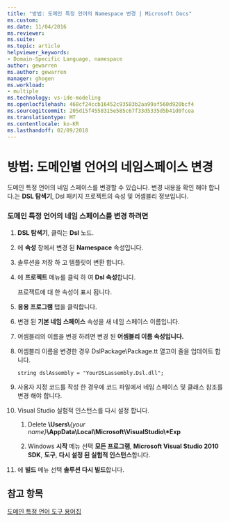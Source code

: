 ```yaml
---
title: "방법: 도메인 특정 언어의 Namespace 변경 | Microsoft Docs"
ms.custom: 
ms.date: 11/04/2016
ms.reviewer: 
ms.suite: 
ms.topic: article
helpviewer_keywords:
- Domain-Specific Language, namespace
author: gewarren
ms.author: gewarren
manager: ghogen
ms.workload:
- multiple
ms.technology: vs-ide-modeling
ms.openlocfilehash: 468cf24ccb16452c93583b2aa99af560d920bcf4
ms.sourcegitcommit: 205d15f4558315e585c67f33d5335d5b41d0fcea
ms.translationtype: MT
ms.contentlocale: ko-KR
ms.lasthandoff: 02/09/2018
---
```

# <a name="how-to-change-the-namespace-of-a-domain-specific-language"></a>방법: 도메인별 언어의 네임스페이스 변경
도메인 특정 언어의 네임 스페이스를 변경할 수 있습니다. 변경 내용을 확인 해야 합니다.는 **DSL 탐색기**, Dsl 패키지 프로젝트의 속성 및 어셈블리 정보입니다.  
  
### <a name="to-change-the-namespace-of-a-domain-specific-language"></a>도메인 특정 언어의 네임 스페이스를 변경 하려면  
  
1.  **DSL 탐색기**, 클릭는 **Dsl** 노드.  
  
2.  에 **속성** 창에서 변경 된 **Namespace** 속성입니다.  
  
3.  솔루션을 저장 하 고 템플릿이 변환 합니다.  
  
4.  에 **프로젝트** 메뉴를 클릭 하 여 **Dsl 속성**합니다.  
  
     프로젝트에 대 한 속성이 표시 됩니다.  
  
5.  **응용 프로그램** 탭을 클릭합니다.  
  
6.  변경 된 **기본 네임 스페이스** 속성을 새 네임 스페이스 이름입니다.  
  
7.  어셈블리의 이름을 변경 하려면 변경 된 **어셈블리 이름 속성입니다.**  
  
8.  어셈블리 이름을 변경한 경우 DslPackage\Package.tt 열고이 줄을 업데이트 합니다.  
  
     `string dslAssembly = "YourDSLassembly.Dsl.dll";`  
  
9. 사용자 지정 코드를 작성 한 경우에 코드 파일에서 네임 스페이스 및 클래스 참조를 변경 해야 합니다.  
  
10. Visual Studio 실험적 인스턴스를 다시 설정 합니다.  
  
    1.  Delete **\Users\\***{your name}***\AppData\Local\Microsoft\VisualStudio\\\*Exp**  
  
    2.  Windows **시작** 메뉴 선택 **모든 프로그램**, **Microsoft Visual Studio 2010 SDK**, **도구**, **다시 설정 된 실험적 인스턴스**합니다.  
  
11. 에 **빌드** 메뉴 선택 **솔루션 다시 빌드**합니다.  
  
## <a name="see-also"></a>참고 항목

[도메인 특정 언어 도구 용어집](http://msdn.microsoft.com/ca5e84cb-a315-465c-be24-76aa3df276aa)
